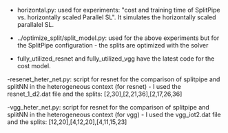 - horizontal.py: used for experiments: "cost and training time of SplitPipe vs. horizontally scaled Parallel SL". It simulates the horizontally scaled parallalel SL. 
- ../optimize_split/split_model.py: used for the above experiments but for the SplitPipe configuration
        - the splits are optimized with the solver

- fully_utilized_resnet and fully_utilized_vgg have the latest code for the cost model.

-resenet_heter_net.py: script for resnet for the comparison of splitpipe and splitNN in the heterogeneous context (for resnet)
    - I used the resnet_1_d2.dat file and the splits: [2,30],[2,21,36],[2,17,26,36]


-vgg_heter_net.py: script for resnet for the comparison of splitpipe and splitNN in the heterogeneous context (for vgg)
    - I used the vgg_iot2.dat file and the splits: [12,20],[4,12,20],[4,11,15,23]

